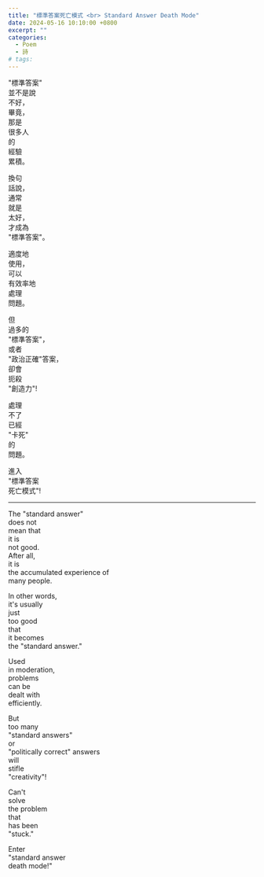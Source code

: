 ```yaml
---
title: "標準答案死亡模式 <br> Standard Answer Death Mode"
date: 2024-05-16 10:10:00 +0800
excerpt: ""
categories:
  - Poem
  - 詩
# tags:
---
```


"標準答案"  
並不是說  
不好，  
畢竟，  
那是  
很多人  
的  
經驗  
累積。

換句  
話說，  
通常  
就是  
太好，  
才成為  
"標準答案"。

適度地  
使用，  
可以  
有效率地  
處理  
問題。

但  
過多的  
"標準答案"，  
或者  
"政治正確"答案，  
卻會  
扼殺  
"創造力"!

處理  
不了  
已經  
"卡死"  
的  
問題。

進入  
"標準答案  
死亡模式"!

---

The "standard answer"  
does not  
mean that  
it is  
not good.  
After all,  
it is  
the accumulated experience of  
many people.

In other words,  
it's usually  
just  
too good  
that  
it becomes  
the "standard answer."

Used  
in moderation,  
problems  
can be  
dealt with  
efficiently.

But  
too many  
"standard answers"  
or  
"politically correct" answers  
will  
stifle  
"creativity"!

Can't  
solve  
the problem  
that  
has been  
"stuck."

Enter  
"standard answer  
death mode!"
